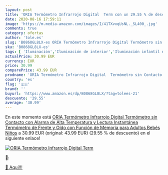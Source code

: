 ```yaml
---
layout: post
title: 'ORIA Termómetro Infrarrojo Digital  Term con un 29.55 % de descuento'
date: 2020-08-16 17:59:11
image: 'https://m.media-amazon.com/images/I/41TXvxqUsNL._SL400_.jpg'
comments: true
category: ofertas
author: 'tole.es'
slug: 'B0868GL8LX-es ORIA Termómetro Infrarrojo Digital Termómetro sin Contacto...'
sku: 'B0868GL8LX-es'
tags: [ 'Iluminación','Iluminación de interior','Iluminación infantil nocturna','Lámparas e iluminación infantil','Monos para bebés niño','Ropa','Ropa de una pieza para bebés niño','Ropa para bebés','Ropa para bebés niño','bebés', ]
actualPrice: 30.99 EUR
currency: EUR
price: 30.99
comparePrice: 43.99 EUR
prodname: 'ORIA Termómetro Infrarrojo Digital  Termómetro sin Contacto con Alarma de Alta Temperatura y Lectura Instantánea  Termómetro de Frente y Oído con Función de Memoria para Adultos  Bebés  Niños'
country: 'es'
flag: '🇪🇸'
brand: ''
buyurl: 'https://www.amazon.es/dp/B0868GL8LX/?tag=tolees-21'
descuento: '29.55'
average: '30.99'
---
```


En este momento está [ORIA Termómetro Infrarrojo Digital  Termómetro sin Contacto con Alarma de Alta Temperatura y Lectura Instantánea  Termómetro de Frente y Oído con Función de Memoria para Adultos  Bebés  Niños](https://www.amazon.es/dp/B0868GL8LX/?tag=tolees-21) a 30.99 EUR (original: 43.99 EUR) (29.55 %  de descuento) en el siguiente enlace!

[![ORIA Termómetro Infrarrojo Digital  Term](https://m.media-amazon.com/images/I/41TXvxqUsNL._SL400_.jpg)](https://www.amazon.es/dp/B0868GL8LX/?tag=tolees-21)

🔎:


[🛒 Aquí!!!](https://www.amazon.es/dp/B0868GL8LX/?tag=tolees-21)
